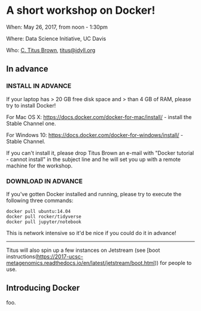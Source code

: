 # A short workshop on Docker!

When: May 26, 2017, from noon - 1:30pm

Where: Data Science Initiative, UC Davis

Who: [C. Titus Brown](http://ivory.idyll.org/blog/), titus@idyll.org

## In advance

### INSTALL IN ADVANCE

If your laptop has > 20 GB free disk space and > than 4 GB of RAM,
please try to install Docker!

For Mac OS X: https://docs.docker.com/docker-for-mac/install/ -
install the Stable Channel one.

For Windows 10: https://docs.docker.com/docker-for-windows/install/ -
Stable Channel.

If you can't install it, please drop Titus Brown an e-mail with
"Docker tutorial - cannot install" in the subject line and he will set
you up with a remote machine for the workshop.

### DOWNLOAD IN ADVANCE

If you've gotten Docker installed and running, please try to execute the following three commands:

```
docker pull ubuntu:14.04
docker pull rocker/tidyverse
docker pull jupyter/notebook
```

This is network intensive so it'd be nice if you could do it in advance!

----

Titus will also spin up a few instances on Jetstream (see
[boot instructions(https://2017-ucsc-metagenomics.readthedocs.io/en/latest/jetstream/boot.html)) for people to use.

## Introducing Docker

foo.


